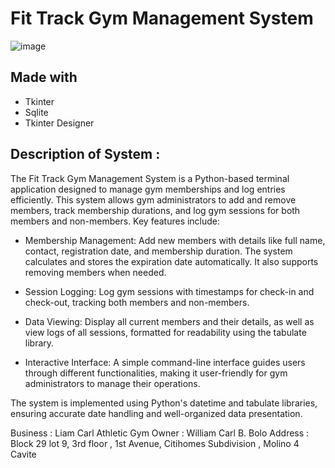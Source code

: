 # Fit Track Gym Management System

![image](https://github.com/andreikennethmoreno/Gym_Track/assets/124364969/93545634-cfec-4904-ad6f-a21c649809e4)

## Made with 
- Tkinter
- Sqlite
- Tkinter Designer

## Description of System : 

The  Fit Track Gym Management System  is a Python-based terminal application designed to manage gym memberships and log entries efficiently. This system allows gym administrators to add and remove members, track membership durations, and log gym sessions for both members and non-members. Key features include:

- Membership Management: Add new members with details like full name, contact, registration date, and membership duration. The system calculates and stores the expiration date automatically. It also supports removing members when needed.


- Session Logging: Log gym sessions with timestamps for check-in and check-out, tracking both members and non-members.


- Data Viewing: Display all current members and their details, as well as view logs of all sessions, formatted for readability using the tabulate library.


- Interactive Interface: A simple command-line interface guides users through different functionalities, making it user-friendly for gym administrators to manage their operations.


The system is implemented using Python's datetime and tabulate libraries, ensuring accurate date handling and well-organized data presentation.

Business : Liam Carl Athletic Gym
Owner : William Carl B. Bolo
Address : Block 29 lot 9, 3rd floor , 1st Avenue, Citihomes Subdivision , Molino 4 Cavite
